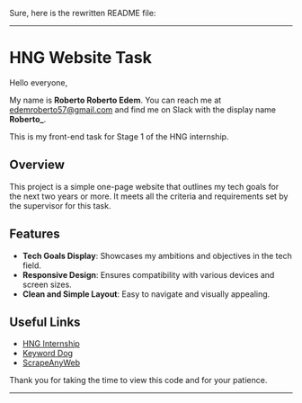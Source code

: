 Sure, here is the rewritten README file:

---

# HNG Website Task

Hello everyone,

My name is **Roberto Roberto Edem**. You can reach me at [edemroberto57@gmail.com](mailto:edemroberto57@gmail.com) and find me on Slack with the display name **Roberto_**.

This is my front-end task for Stage 1 of the HNG internship.

## Overview

This project is a simple one-page website that outlines my tech goals for the next two years or more. It meets all the criteria and requirements set by the supervisor for this task.

## Features

- **Tech Goals Display**: Showcases my ambitions and objectives in the tech field.
- **Responsive Design**: Ensures compatibility with various devices and screen sizes.
- **Clean and Simple Layout**: Easy to navigate and visually appealing.

## Useful Links

- [HNG Internship](http://hng.tech/learn)
- [Keyword Dog](http://keyword.dog/)
- [ScrapeAnyWeb](http://scrapeanyweb.site/)


Thank you for taking the time to view this code and for your patience.

---
